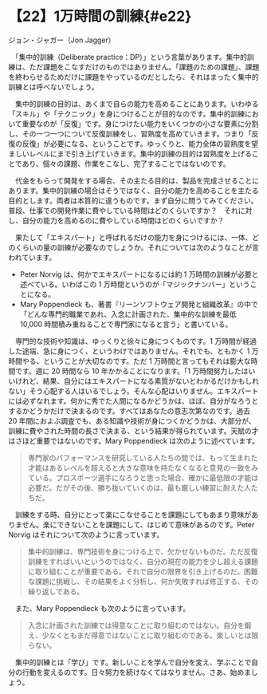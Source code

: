 # 【22】1万時間の訓練{#e22}

<div class="author">ジョン・ジャガー（Jon Jagger）</div>

　「集中的訓練（Deliberate practice：DP）」という言葉があります。集中的訓練は、ただ課題をこなすだけのものではありません。「課題のための課題」、課題を終わらせるためだけに課題をやっているのだとしたら、それはまったく集中的訓練とは呼べないでしょう。

　集中的訓練の目的は、あくまで自らの能力を高めることにあります。いわゆる「スキル」や「テクニック」を身につけることが目的なのです。集中的訓練において重要なのが「反復」です。身につけたい能力をいくつかの小さな要素に分割し、その一つ一つについて反復訓練をし、習熟度を高めていきます。つまり「反復の反復」が必要になる、ということです。ゆっくりと、能力全体の習熟度を望ましいレベルにまで引き上げていきます。集中的訓練の目的は習熟度を上げることであり、個々の課題、作業をこなし、完了することではないのです。

　代金をもらって開発をする場合、その主たる目的は、製品を完成させることにあります。集中的訓練の場合はそうではなく、自分の能力を高めることを主たる目的とします。両者は本質的に違うものです。まず自分に問うてみてください。普段、仕事での開発作業に費やしている時間はどのくらいですか？　それに対し、自分の能力を高めるのに費やしている時間はどのくらいですか？

　果たして「エキスパート」と呼ばれるだけの能力を身につけるには、一体、どのくらいの量の訓練が必要なのでしょうか。それについては次のようなことが言われています。

* Peter Norvig は、何かでエキスパートになるには約 1 万時間の訓練が必要と述べている。いわばこの 1 万時間というのが「マジックナンバー」ということになる。
* Mary Poppendieck も、著書『リーンソフトウェア開発と組織改革』の中で「どんな専門的職業であれ、入念に計画された、集中的な訓練を最低 10,000 時間積み重ねることで専門家になると言う」と書いている。

　専門的な技術や知識は、ゆっくりと徐々に身につくものです。1 万時間が経過した途端、急に身につく、というわけではありません。それでも、ともかく 1 万時間やる、ということが大切なのです。ただ 1 万時間と言ってもそれは膨大な時間です。週に 20 時間なら 10 年かかることになります。「1 万時間努力したはいいけれど、結果、自分にはエキスパートになる素質がないとわかるだけかもしれない」そう心配する人はいるでしょう。そんな心配はいりません。エキスパートには必ずなれます。何かに秀でた人間になるかどうかは、ほぼ、自分がなろうとするかどうかだけで決まるのです。すべてはあなたの意志次第なのです。過去 20 年間におよぶ調査でも、ある知識や技術が身につくかどうかは、大部分が、訓練に費やされた時間の長さで決まる、という結果が得られています。天賦の才はさほど重要ではないのです。Mary Poppendieck は次のように述べています。

> 専門家のパフォーマンスを研究している人たちの間では、もって生まれた才能はあるレベルを超えると大きな意味を持たなくなると意見の一致をみている。プロスポーツ選手になろうと思った場合、確かに最低限の才能は必要だ。だがその後、勝ち抜いていくのは、最も厳しい練習に耐えた人たちだ。

　訓練をする時、自分にとって楽にこなせることを課題にしてもあまり意味がありません。楽にできないことを課題にして、はじめて意味があるのです。Peter Norvig はそれについて次のように言っています。

> 集中的訓練は、専門技術を身につける上で、欠かせないものだ。ただ反復訓練をすればいいというのではなく、自分の現在の能力を少し超える課題に取り組むことが重要である。それで自分の限界を引き上げるのだ。困難な課題に挑戦し、その結果をよく分析し、何か失敗すれば修正する、その繰り返しである。

　また、Mary Poppendieck も次のように言っています。

> 入念に計画された訓練では得意なことに取り組むのではない。自分を鍛え、少なくともまだ得意ではないことに取り組むのである。楽しいとは限らない。

　集中的訓練とは「学び」です。新しいことを学んで自分を変え、学ぶことで自分の行動を変えるのです。日々努力を続けなくてはなりません。さあ、始めましょう。
